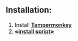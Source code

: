 ## Installation:

1. Install **[Tampermonkey](https://www.tampermonkey.net/)**
2. **[«install script»](https://raw.githubusercontent.com/Nadelopo/Twitch-chat/main/dist/twitch-chat.user.js)**
